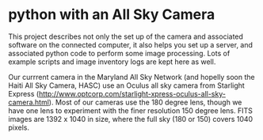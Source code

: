 
python with an All Sky Camera
=============================

This project describes not only the set up of the camera and
associated software on the connected computer, it also helps you set
up a server, and associated python code to perform some image
processing. Lots of example scripts and image inventory logs are kept
here as well.

Our currrent camera in the Maryland All Sky Network (and hopelly soon
the Haiti All Sky Camera, HASC) use an Oculus all sky camera from
Starlight Express
(http://www.optcorp.com/starlight-xpress-oculus-all-sky-camera.html). Most
of our cameras use the 180 degree lens, though we have one lens to
experiment with the finer resolution 150 degree lens. FITS images
are 1392 x 1040 in size, where the full sky (180 or 150) covers 1040
pixels.

